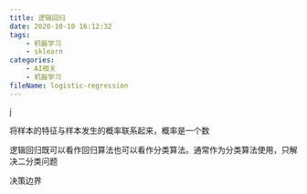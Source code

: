 ```yaml
---
title: 逻辑回归
date: 2020-10-10 16:12:32
tags:
	- 机器学习
	- sklearn
categories:
	- AI相关
	- 机器学习
fileName: logistic-regression
---
```


j

将样本的特征与样本发生的概率联系起来，概率是一个数



逻辑回归既可以看作回归算法也可以看作分类算法。通常作为分类算法使用，只解决二分类问题







决策边界